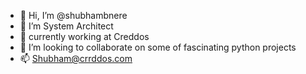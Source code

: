 - 👋 Hi, I’m @shubhambnere
- 👀 I’m System Architect 
- 🌱 currently working at Creddos 
- 💞️ I’m looking to collaborate on some of fascinating python projects
- 📫 Shubham@crrddos.com

<!---
shubhambnere/shubhambnere is a ✨ special ✨ repository because its `README.md` (this file) appears on your GitHub profile.
You can click the Preview link to take a look at your changes.
--->
